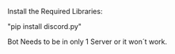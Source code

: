 Install the Required Libraries:

"pip install discord.py"

Bot Needs to be in only 1 Server or it won´t work.
